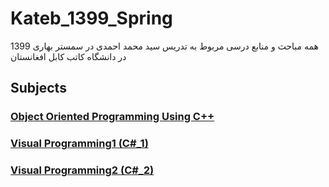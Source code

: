 # Kateb_1399_Spring
همه مباحث و منابع درسی مربوط به تدریس سید محمد احمدی در سمستر بهاری 1399 در دانشگاه کاتب کابل افغانستان

## Subjects
### [Object Oriented Programming Using C++](oop_using_cpp/README.md)
### [Visual Programming1 (C#_1)](visual_programming1/README.md)
### [Visual Programming2 (C#_2)](visual_programming2/README.md)
